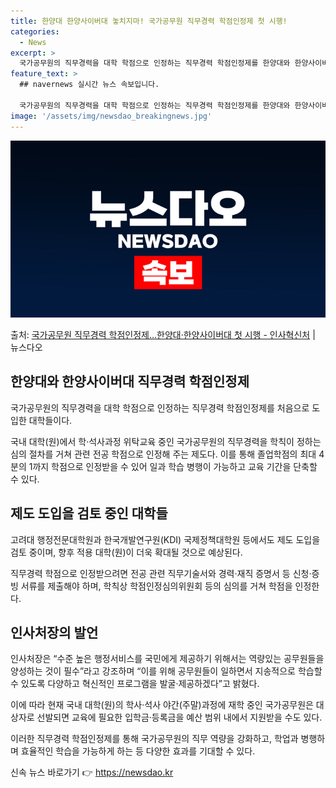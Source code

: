 ```yaml
---
title: 한양대 한양사이버대 놓치지마! 국가공무원 직무경력 학점인정제 첫 시행!
categories:
  - News
excerpt: >
  국가공무원의 직무경력을 대학 학점으로 인정하는 직무경력 학점인정제를 한양대와 한양사이버대가 올해 처음으로 시…
feature_text: >
  ## navernews 실시간 뉴스 속보입니다.

  국가공무원의 직무경력을 대학 학점으로 인정하는 직무경력 학점인정제를 한양대와 한양사이버대가 올해 처음으로 시…
image: '/assets/img/newsdao_breakingnews.jpg'
---
```


![뉴스다오 속보](/assets/img/newsdao_breakingnews.jpg)

<p>출처: <a href="https://newsdao.kr/2992" rel="dofollow">국가공무원 직무경력  학점인정제…한양대·한양사이버대 첫 시행 - 인사혁신처</a> | 뉴스다오</p>

<h2 data-ke-size="size26">한양대와 한양사이버대 직무경력 학점인정제</h2>
<p data-ke-size="size16">국가공무원의 직무경력을 대학 학점으로 인정하는 직무경력 학점인정제를 처음으로 도입한 대학들이다.</p>
국내 대학(원)에서 학·석사과정 위탁교육 중인 국가공무원의 직무경력을 학칙이 정하는 심의 절차를 거쳐 관련 전공 학점으로 인정해 주는 제도다. 이를 통해 졸업학점의 최대 4분의 1까지 학점으로 인정받을 수 있어 일과 학습 병행이 가능하고 교육 기간을 단축할 수 있다.

<h2 data-ke-size="size26">제도 도입을 검토 중인 대학들</h2>
<p data-ke-size="size16">고려대 행정전문대학원과 한국개발연구원(KDI) 국제정책대학원 등에서도 제도 도입을 검토 중이며, 향후 적용 대학(원)이 더욱 확대될 것으로 예상된다.</p>
직무경력 학점으로 인정받으려면 전공 관련 직무기술서와 경력·재직 증명서 등 신청·증빙 서류를 제출해야 하며, 학칙상 학점인정심의위원회 등의 심의를 거쳐 학점을 인정한다.

<h2 data-ke-size="size26">인사처장의 발언</h2>
<p data-ke-size="size16">인사처장은 “수준 높은 행정서비스를 국민에게 제공하기 위해서는 역량있는 공무원들을 양성하는 것이 필수”라고 강조하며 “이를 위해 공무원들이 일하면서 지송적으로 학습할 수 있도록 다양하고 혁신적인 프로그램을 발굴·제공하겠다”고 밝혔다.</p>
이에 따라 현재 국내 대학(원)의 학사·석사 야간(주말)과정에 재학 중인 국가공무원은 대상자로 선발되면 교육에 필요한 입학금·등록금을 예산 범위 내에서 지원받을 수도 있다.

이러한 직무경력 학점인정제를 통해 국가공무원의 직무 역량을 강화하고, 학업과 병행하며 효율적인 학습을 가능하게 하는 등 다양한 효과를 기대할 수 있다. 

신속 뉴스 바로가기 👉 <a href="https://newsdao.kr" rel="dofollow">https://newsdao.kr</a>


